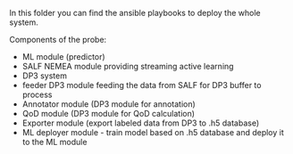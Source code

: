 In this folder you can find the ansible playbooks to deploy the whole system.

Components of the probe:
- ML module (predictor)
- SALF NEMEA module providing streaming active learning
- DP3 system
- feeder DP3 module feeding the data from SALF for DP3 buffer to process
- Annotator module (DP3 module for annotation)
- QoD module (DP3 module for QoD calculation)
- Exporter module (export labeled data from DP3 to .h5 database)
- ML deployer module - train model based on .h5 database and deploy it to the ML module